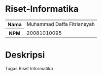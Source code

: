 # Riset-Informatika

<table>
  <tr>
    <th>Nama</th>
    <td>Muhammad Daffa Fitriansyah</td>
  </tr>
    <tr>
    <th>NPM</th>
    <td>20081010095</td>
  </tr>
</table>

# Deskripsi
Tugas Riset Informatika
